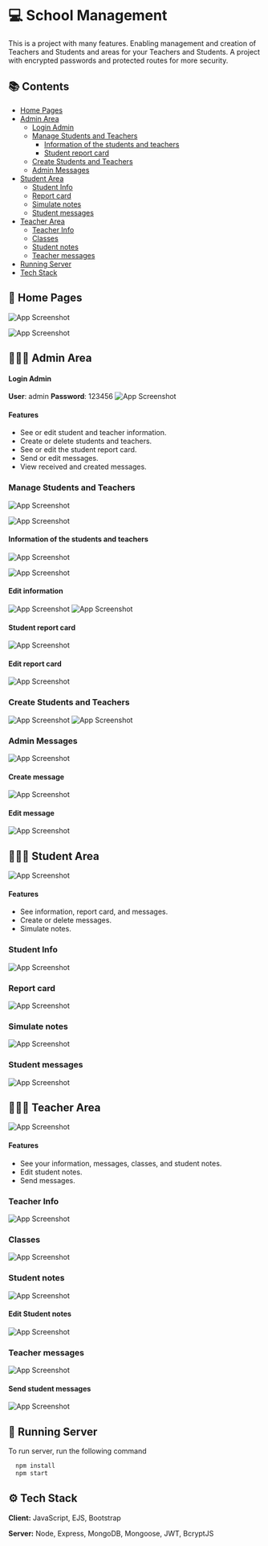 

# 💻 School Management
This is a project with many features. Enabling management and creation of Teachers and Students and areas for your Teachers and Students. A project with encrypted passwords and protected routes for more security. 

## 📚 Contents
- [Home Pages](#home-pages)
- [Admin Area](#admin-area)
  - [Login Admin](#login-admin)
  - [Manage Students and Teachers](#manage-students-and-teachers)
    - [Information of the students and teachers](#information-of-the-students-and-teachers)
    - [Student report card](#student-report-card)
  - [Create Students and Teachers](#create-students-and-teachers)
  - [Admin Messages](#admin-messages) 
- [Student Area](#student-area)
  - [Student Info](#student-info)
  - [Report card](#report-card)
  - [Simulate notes](#simulate-notes)
  - [Student messages](#student-messages)
- [Teacher Area](#teacher-area)
  - [Teacher Info](#teacher-info)
  - [Classes](#classes)
  - [Student notes](#student-notes)
  - [Teacher messages](#teacher-messages)
- [Running Server](#running-server)
- [Tech Stack](#tech-stack)
## 🫶 Home Pages

![App Screenshot](https://cdn.discordapp.com/attachments/1038811979856494602/1038812484032807023/home_page1.png)

![App Screenshot](https://cdn.discordapp.com/attachments/1038811979856494602/1038812635589791764/home_page2.png)



## 👨🏻‍💻 Admin Area
#### Login Admin
 **User**: admin **Password**: 123456
![App Screenshot](https://cdn.discordapp.com/attachments/1038811979856494602/1038812480710918224/Admin_dashboard.png)

#### Features

- See or edit student and teacher information.
- Create or delete students and teachers.
- See or edit the student report card.
- Send or edit messages.
- View received and created messages.

### Manage Students and Teachers 
![App Screenshot](https://cdn.discordapp.com/attachments/1038811979856494602/1038812636038561813/Manage_Students.png)

![App Screenshot](https://cdn.discordapp.com/attachments/1038811979856494602/1038812636428652566/Manage_Teachers.png)

#### Information of the students and teachers

![App Screenshot](https://cdn.discordapp.com/attachments/1038811979856494602/1038819241924771890/Student_Info.png)

![App Screenshot](https://cdn.discordapp.com/attachments/1038811979856494602/1038819241434021888/Teacher_Info.png)

#### Edit information

![App Screenshot](https://cdn.discordapp.com/attachments/1038811979856494602/1038812483231694918/Edit_Student.png)
![App Screenshot](https://cdn.discordapp.com/attachments/1038811979856494602/1038812483617558648/Edit_Teacher.png)
#### Student report card
![App Screenshot](https://cdn.discordapp.com/attachments/1038811979856494602/1038812637158461520/Student_notes.png)

#### Edit report card
![App Screenshot](https://cdn.discordapp.com/attachments/1038811979856494602/1038812482925502544/Edit_notes.png)

### Create Students and Teachers

![App Screenshot](https://cdn.discordapp.com/attachments/1038811979856494602/1038812481746898954/Create_Student.png)
![App Screenshot](https://cdn.discordapp.com/attachments/1038811979856494602/1038812482086641734/Create_Teacher.png)

### Admin Messages
![App Screenshot](https://cdn.discordapp.com/attachments/1038811979856494602/1038812481092587630/Admin_messages.png)

#### Create message 
![App Screenshot](https://cdn.discordapp.com/attachments/1038811979856494602/1038812481432338452/Create_messages.png)

#### Edit message
![App Screenshot](https://cdn.discordapp.com/attachments/1038811979856494602/1038812482564788244/Edit_messages.png)

 
## 👨🏻‍🎓 Student Area
![App Screenshot](https://cdn.discordapp.com/attachments/1038811979856494602/1038821021685391400/dashboard.png)

#### Features

- See information, report card, and messages.
- Create or delete messages.
- Simulate notes.

### Student Info
![App Screenshot](https://cdn.discordapp.com/attachments/1038811979856494602/1038821023321178172/Student_info.png)

### Report card
![App Screenshot](https://cdn.discordapp.com/attachments/1038811979856494602/1038821022436175912/Report_card.png)

### Simulate notes
![App Screenshot](https://cdn.discordapp.com/attachments/1038811979856494602/1038821022977237134/Simulate_notes.png)

### Student messages
![App Screenshot](https://cdn.discordapp.com/attachments/1038811979856494602/1038821881257676881/My_messages.png)


## 👨🏻‍🏫 Teacher Area 
![App Screenshot](https://cdn.discordapp.com/attachments/1038811979856494602/1038823643540635798/dashboard.png)

#### Features

- See your information, messages, classes, and student notes.
- Edit student notes.
- Send messages.

### Teacher Info
![App Screenshot](https://cdn.discordapp.com/attachments/1038811979856494602/1038823645943959582/Teacher_Info.png)

### Classes
![App Screenshot](https://cdn.discordapp.com/attachments/1038811979856494602/1038823643939098664/classes.png)

### Student notes
![App Screenshot](https://cdn.discordapp.com/attachments/1038811979856494602/1038823645579071498/Student_notes.png)

#### Edit Student notes
![App Screenshot](https://cdn.discordapp.com/attachments/1038811979856494602/1038823644706656256/Edit_notes.png)

### Teacher messages
![App Screenshot](https://cdn.discordapp.com/attachments/1038811979856494602/1038823645184790628/My_messages.png)

#### Send student messages
![App Screenshot](https://cdn.discordapp.com/attachments/1038811979856494602/1038823644295610438/Create_messages.png)
## 🚀 Running Server

To run server, run the following command

```bash
  npm install
  npm start
```


## ⚙️ Tech Stack

**Client:** JavaScript, EJS, Bootstrap

**Server:** Node, Express, MongoDB, Mongoose, JWT,  BcryptJS


